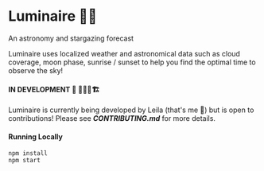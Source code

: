 # Luminaire 🔭🌌
An astronomy and stargazing forecast

Luminaire uses localized weather and astronomical data such as cloud coverage, moon phase, sunrise / sunset to help you find the optimal time to observe the sky!

#### IN DEVELOPMENT 🚧 👷🏻‍♀️🏗

Luminaire is currently being developed by Leila (that's me 👋) but is open to contributions! Please see ***CONTRIBUTING.md*** for more details.

#### Running Locally
```
npm install
npm start
```
